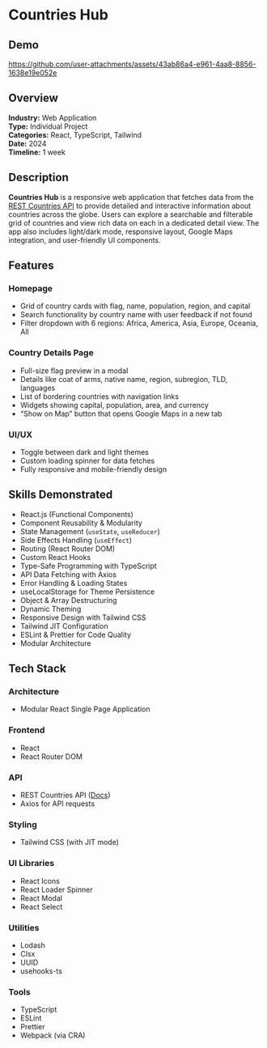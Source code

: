 # Countries Hub

## Demo

https://github.com/user-attachments/assets/43ab86a4-e961-4aa8-8856-1638e19e052e




## Overview

**Industry:** Web Application  
**Type:** Individual Project  
**Categories:** React, TypeScript, Tailwind  
**Date:** 2024  
**Timeline:** 1 week

## Description

**Countries Hub** is a responsive web application that fetches data from the [REST Countries API](https://restcountries.com/v3.1/) to provide detailed and interactive information about countries across the globe. Users can explore a searchable and filterable grid of countries and view rich data on each in a dedicated detail view. The app also includes light/dark mode, responsive layout, Google Maps integration, and user-friendly UI components.

## Features

### Homepage

- Grid of country cards with flag, name, population, region, and capital
- Search functionality by country name with user feedback if not found
- Filter dropdown with 6 regions: Africa, America, Asia, Europe, Oceania, All

### Country Details Page

- Full-size flag preview in a modal
- Details like coat of arms, native name, region, subregion, TLD, languages
- List of bordering countries with navigation links
- Widgets showing capital, population, area, and currency
- “Show on Map” button that opens Google Maps in a new tab

### UI/UX

- Toggle between dark and light themes
- Custom loading spinner for data fetches
- Fully responsive and mobile-friendly design

## Skills Demonstrated

- React.js (Functional Components)
- Component Reusability & Modularity
- State Management (`useState`, `useReducer`)
- Side Effects Handling (`useEffect`)
- Routing (React Router DOM)
- Custom React Hooks
- Type-Safe Programming with TypeScript
- API Data Fetching with Axios
- Error Handling & Loading States
- useLocalStorage for Theme Persistence
- Object & Array Destructuring
- Dynamic Theming
- Responsive Design with Tailwind CSS
- Tailwind JIT Configuration
- ESLint & Prettier for Code Quality
- Modular Architecture

## Tech Stack

### Architecture

- Modular React Single Page Application

### Frontend

- React
- React Router DOM

### API

- REST Countries API ([Docs](https://restcountries.com/v3.1/))
- Axios for API requests

### Styling

- Tailwind CSS (with JIT mode)

### UI Libraries

- React Icons
- React Loader Spinner
- React Modal
- React Select

### Utilities

- Lodash
- Clsx
- UUID
- usehooks-ts

### Tools

- TypeScript
- ESLint
- Prettier
- Webpack (via CRA)

